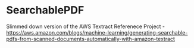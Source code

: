 # SearchablePDF
Slimmed down version of the AWS Textract Referenece Project - https://aws.amazon.com/blogs/machine-learning/generating-searchable-pdfs-from-scanned-documents-automatically-with-amazon-textract

